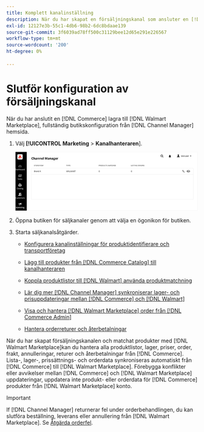 ```yaml
---
title: Komplett kanalinställning
description: När du har skapat en försäljningskanal som ansluter en [!DNL Commerce] Lagra vy till [!DNL Walmart Marketplace]öppnar du kanalen och slutför kanalkonfigurationen. Börja sedan med att lägga till produkter, hantera listor, lager, priser och beställningar från [!DNL Channel Manager].'
exl-id: 12127e3b-55c1-4db6-98b2-6dc8bdaae139
source-git-commit: 3f6039ad78ff500c31129bee12d65e291e226567
workflow-type: tm+mt
source-wordcount: '200'
ht-degree: 0%

---
```


# Slutför konfiguration av försäljningskanal

När du har anslutit en [!DNL Commerce] lagra till [!DNL Walmart Marketplace], fullständig butikskonfiguration från [!DNL Channel Manager] hemsida.

1. Välj **[!UICONTROL Marketing** > **Kanalhanteraren**].

   ![Hantera Channel Manager-butiker](assets/channel-manager-setup-first-store.png)

1. Öppna butiken för säljkanaler genom att välja en ögonikon för butiken.

1. Starta säljkanalsåtgärder.

   - [Konfigurera kanalinställningar för produktidentifierare och transportföretag](settings-overview.md)

   - [Lägg till produkter från [!DNL Commerce Catalog] till kanalhanteraren](add-products-to-channel-store.md)

   - [Koppla produktlistor till [!DNL Walmart] använda produktmatchning](connect-listings-to-marketplace.md)

   - [Lär dig mer [!DNL Channel Manager] synkroniserar lager- och prisuppdateringar mellan [!DNL Commerce] och [!DNL Walmart]](inventory-and-price-updates.md)

   - [Visa och hantera [!DNL Walmart Marketplace] order från [!DNL Commerce Admin]](manage-orders.md)

   - [Hantera orderreturer och återbetalningar](return-refund-orders.md)

När du har skapat försäljningskanalen och matchat produkter med [!DNL Walmart Marketplace]kan du hantera alla produktlistor, lager, priser, order, frakt, annulleringar, returer och återbetalningar från [!DNL Commerce]. Lista-, lager-, prissättnings- och orderdata synkroniseras automatiskt från [!DNL Commerce] till [!DNL Walmart Marketplace]. Förebygga konflikter eller avvikelser mellan [!DNL Commerce] och [!DNL Walmart Marketplace] uppdateringar, uppdatera inte produkt- eller orderdata för [!DNL Commerce] produkter från [!DNL Walmart Marketplace] konto.

>[!IMPORTANT]
>
>If [!DNL Channel Manager] returnerar fel under orderbehandlingen, du kan slutföra beställning, leverans eller annullering från [!DNL Walmart Marketplace]. Se [Åtgärda orderfel](process-orders.md#fix-order-errors).
